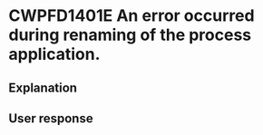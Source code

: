# CWPFD1401E An error occurred during renaming of the process application.

## Explanation

## User response